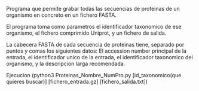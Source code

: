 Programa que permite grabar todas las secuencias de proteinas de un organismo en concreto en un fichero FASTA. 

El programa toma como parametros el identificador taxonomico de ese organismo, el fichero comprimido Uniprot, y un fichero de salida. 

La cabecera FASTA de cada secuencia de proteinas tiene, separado por puntos y comas los siguientes datos:
El accession number principal de la entrada, el identificador unico de la entrada, el identificador taxonomico del organismo, y la descripcion larga recomendada.

Ejecucion (python3 Proteinas_Nombre_NumPro.py [id_taxonomico(que quieres buscar)] [fichero_entrada.gz] [fichero_salida.txt])
